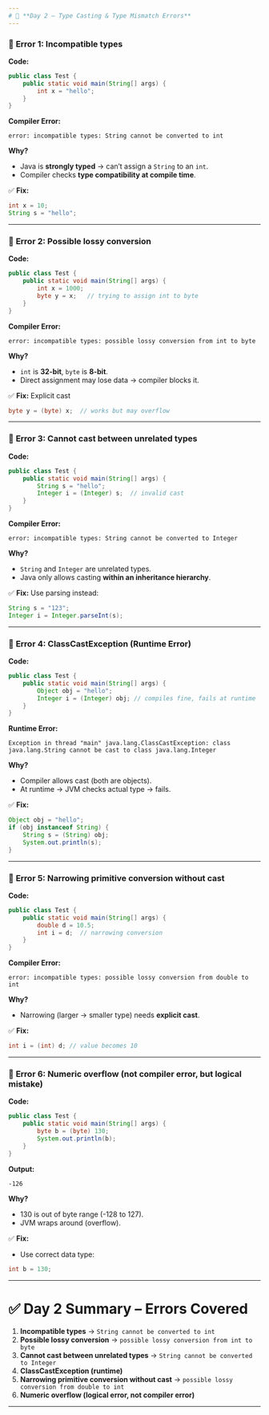 ```yaml
---
# 📅 **Day 2 – Type Casting & Type Mismatch Errors**
---
```


### 🔹 **Error 1: Incompatible types**

**Code:**

```java
public class Test {
    public static void main(String[] args) {
        int x = "hello";
    }
}
```

**Compiler Error:**

```
error: incompatible types: String cannot be converted to int
```

**Why?**

- Java is **strongly typed** → can’t assign a `String` to an `int`.
- Compiler checks **type compatibility at compile time**.

✅ **Fix:**

```java
int x = 10;
String s = "hello";
```

---

### 🔹 **Error 2: Possible lossy conversion**

**Code:**

```java
public class Test {
    public static void main(String[] args) {
        int x = 1000;
        byte y = x;   // trying to assign int to byte
    }
}
```

**Compiler Error:**

```
error: incompatible types: possible lossy conversion from int to byte
```

**Why?**

- `int` is **32-bit**, `byte` is **8-bit**.
- Direct assignment may lose data → compiler blocks it.

✅ **Fix:** Explicit cast

```java
byte y = (byte) x;  // works but may overflow
```

---

### 🔹 **Error 3: Cannot cast between unrelated types**

**Code:**

```java
public class Test {
    public static void main(String[] args) {
        String s = "hello";
        Integer i = (Integer) s;  // invalid cast
    }
}
```

**Compiler Error:**

```
error: incompatible types: String cannot be converted to Integer
```

**Why?**

- `String` and `Integer` are unrelated types.
- Java only allows casting **within an inheritance hierarchy**.

✅ **Fix:** Use parsing instead:

```java
String s = "123";
Integer i = Integer.parseInt(s);
```

---

### 🔹 **Error 4: ClassCastException (Runtime Error)**

**Code:**

```java
public class Test {
    public static void main(String[] args) {
        Object obj = "hello";
        Integer i = (Integer) obj; // compiles fine, fails at runtime
    }
}
```

**Runtime Error:**

```
Exception in thread "main" java.lang.ClassCastException: class java.lang.String cannot be cast to class java.lang.Integer
```

**Why?**

- Compiler allows cast (both are objects).
- At runtime → JVM checks actual type → fails.

✅ **Fix:**

```java
Object obj = "hello";
if (obj instanceof String) {
    String s = (String) obj;
    System.out.println(s);
}
```

---

### 🔹 **Error 5: Narrowing primitive conversion without cast**

**Code:**

```java
public class Test {
    public static void main(String[] args) {
        double d = 10.5;
        int i = d;  // narrowing conversion
    }
}
```

**Compiler Error:**

```
error: incompatible types: possible lossy conversion from double to int
```

**Why?**

- Narrowing (larger → smaller type) needs **explicit cast**.

✅ **Fix:**

```java
int i = (int) d; // value becomes 10
```

---

### 🔹 **Error 6: Numeric overflow (not compiler error, but logical mistake)**

**Code:**

```java
public class Test {
    public static void main(String[] args) {
        byte b = (byte) 130;
        System.out.println(b);
    }
}
```

**Output:**

```
-126
```

**Why?**

- 130 is out of byte range (-128 to 127).
- JVM wraps around (overflow).

✅ **Fix:**

- Use correct data type:

```java
int b = 130;
```

---

# ✅ Day 2 Summary – Errors Covered

1. **Incompatible types** → `String cannot be converted to int`
2. **Possible lossy conversion** → `possible lossy conversion from int to byte`
3. **Cannot cast between unrelated types** → `String cannot be converted to Integer`
4. **ClassCastException (runtime)**
5. **Narrowing primitive conversion without cast** → `possible lossy conversion from double to int`
6. **Numeric overflow (logical error, not compiler error)**

---
